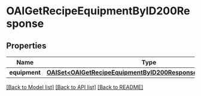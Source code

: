 # OAIGetRecipeEquipmentByID200Response

## Properties
Name | Type | Description | Notes
------------ | ------------- | ------------- | -------------
**equipment** | [**OAISet&lt;OAIGetRecipeEquipmentByID200ResponseEquipmentInner&gt;***](OAIGetRecipeEquipmentByID200ResponseEquipmentInner.md) |  | 

[[Back to Model list]](../README.md#documentation-for-models) [[Back to API list]](../README.md#documentation-for-api-endpoints) [[Back to README]](../README.md)


